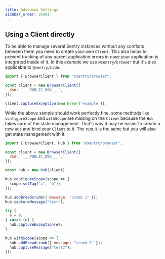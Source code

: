 ```yaml
---
title: Advanced Settings
sidebar_order: 30001
---
```


## Using a Client directly

To be able to manage several Sentry instances without any conflicts between them you need to create your own `Client`.
This also helps to prevent tracking of any parent application errors in case your application is integrated
inside of it. In this example we use `@sentry/browser` but it's also applicable to `@sentry/node`.

```javascript
import { BrowserClient } from "@sentry/browser";

const client = new BrowserClient({
  dsn: '___PUBLIC_DSN___',
});

client.captureException(new Error('example'));
```

While the above sample should work perfectly fine, some methods like `configureScope` and `withScope` are missing on the `Client` because the `Hub` takes care of the state management. That's why it may be easier to create a new `Hub` and bind your `Client` to it. The result is the same but you will also get state management with it.

```javascript
import { BrowserClient, Hub } from "@sentry/browser";

const client = new BrowserClient({
  dsn: '___PUBLIC_DSN___',
});

const hub = new Hub(client);

hub.configureScope(scope => {
  scope.setTag("a", "b");
});

hub.addBreadcrumb({ message: "crumb 1" });
hub.captureMessage("test");

try {
  a = b;
} catch (e) {
  hub.captureException(e);
}

hub.withScope(scope => {
  hub.addBreadcrumb({ message: "crumb 2" });
  hub.captureMessage("test2");
});
```

